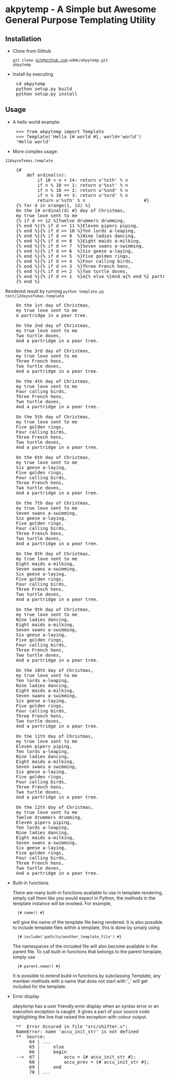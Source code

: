 akpytemp - A Simple but Awesome General Purpose Templating Utility
==================================================================

Installation
------------
* Clone from Github

    <code>git clone git@github.com:admk/akpytemp.git akpytemp</code>

* Install by executing

<pre>
    cd akpytemp
    python setup.py build
    python setup.py install
</pre>

Usage
-----
* A hello world example:

<pre>
    >>> from akpytemp import Template
    >>> Template('Hello {# world #}, world='world')
    'Hello world'
</pre>

* More complex usage:

<code>12daysofxmas.template</code>
<pre>
    {#
        def ordinal(n):
            if 10 < n < 14: return u'%sth' % n
            if n % 10 == 1: return u'%sst' % n
            if n % 10 == 2: return u'%snd' % n
            if n % 10 == 3: return u'%srd' % n
            return u'%sth' % n                      #}
    {% for d in xrange(1, 13) %}
    On the {# ordinal(d) #} day of Christmas,
    my true love sent to me
    {% if d == 12 %}Twelve drummers drumming,
    {% end %}{% if d >= 11 %}Eleven pipers piping,
    {% end %}{% if d >= 10 %}Ten lords a-leaping,
    {% end %}{% if d >= 9  %}Nine ladies dancing,
    {% end %}{% if d >= 8  %}Eight maids a-milking,
    {% end %}{% if d >= 7  %}Seven swans a-swimming,
    {% end %}{% if d >= 6  %}Six geese a-laying,
    {% end %}{% if d >= 5  %}Five golden rings,
    {% end %}{% if d >= 4  %}Four calling birds,
    {% end %}{% if d >= 3  %}Three French hens,
    {% end %}{% if d >= 2  %}Two turtle doves,
    {% end %}{% if d == 1  %}A{% else %}And a{% end %} partridge in a pear tree.
    {% end %}    
</pre>
Rendered result by running
    <code>python template.py test/12daysofxmas.template</code>
<pre>
    On the 1st day of Christmas,
    my true love sent to me
    A partridge in a pear tree.

    On the 2nd day of Christmas,
    my true love sent to me
    Two turtle doves,
    And a partridge in a pear tree.

    On the 3rd day of Christmas,
    my true love sent to me
    Three French hens,
    Two turtle doves,
    And a partridge in a pear tree.

    On the 4th day of Christmas,
    my true love sent to me
    Four calling birds,
    Three French hens,
    Two turtle doves,
    And a partridge in a pear tree.

    On the 5th day of Christmas,
    my true love sent to me
    Five golden rings,
    Four calling birds,
    Three French hens,
    Two turtle doves,
    And a partridge in a pear tree.

    On the 6th day of Christmas,
    my true love sent to me
    Six geese a-laying,
    Five golden rings,
    Four calling birds,
    Three French hens,
    Two turtle doves,
    And a partridge in a pear tree.

    On the 7th day of Christmas,
    my true love sent to me
    Seven swans a-swimming,
    Six geese a-laying,
    Five golden rings,
    Four calling birds,
    Three French hens,
    Two turtle doves,
    And a partridge in a pear tree.

    On the 8th day of Christmas,
    my true love sent to me
    Eight maids a-milking,
    Seven swans a-swimming,
    Six geese a-laying,
    Five golden rings,
    Four calling birds,
    Three French hens,
    Two turtle doves,
    And a partridge in a pear tree.

    On the 9th day of Christmas,
    my true love sent to me
    Nine ladies dancing,
    Eight maids a-milking,
    Seven swans a-swimming,
    Six geese a-laying,
    Five golden rings,
    Four calling birds,
    Three French hens,
    Two turtle doves,
    And a partridge in a pear tree.

    On the 10th day of Christmas,
    my true love sent to me
    Ten lords a-leaping,
    Nine ladies dancing,
    Eight maids a-milking,
    Seven swans a-swimming,
    Six geese a-laying,
    Five golden rings,
    Four calling birds,
    Three French hens,
    Two turtle doves,
    And a partridge in a pear tree.

    On the 11th day of Christmas,
    my true love sent to me
    Eleven pipers piping,
    Ten lords a-leaping,
    Nine ladies dancing,
    Eight maids a-milking,
    Seven swans a-swimming,
    Six geese a-laying,
    Five golden rings,
    Four calling birds,
    Three French hens,
    Two turtle doves,
    And a partridge in a pear tree.

    On the 12th day of Christmas,
    my true love sent to me
    Twelve drummers drumming,
    Eleven pipers piping,
    Ten lords a-leaping,
    Nine ladies dancing,
    Eight maids a-milking,
    Seven swans a-swimming,
    Six geese a-laying,
    Five golden rings,
    Four calling birds,
    Three French hens,
    Two turtle doves,
    And a partridge in a pear tree.
</pre>

* Built-in functions

    There are many built-in functions available to use in template rendering,
    simply call them like you would expect in Python, the methods in the
    template instance will be invoked. For example,

        {# name() #}

    will give the name of the template file being rendered.
    It is also possible to include template files within a template, this is
    done by simply using

        {# include('path/to/another_template_file') #}

    The namespaces of the included file will also become available in the
    parent file.
    To call built-in functions that belongs to the parent template, simply use

        {# parent.name() #}

    It is possible to extend build-in functions by subclassing Template, any
    member methods with a name that does not start with '_' will get included
    for the template.

* Error display

    *akpytemp* has a user friendly error display when an syntax error or an
    execution exception is caught. It gives a part of your source code
    highlighting the line that raised the exception with colour output.
<pre>
    **  Error Occured in file "src/shifter.v":
    NameError: name 'accu_init_str' is not defined
    **  Source:
         64 | ...
         65 |     else
         66 |     begin
    -->  67 |         accu = {# accu_init_str #};
         68 |         accu_prev = {# accu_init_str #};
         69 |     end
         70 | ...
</pre>

